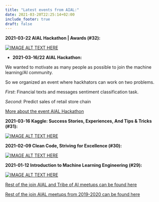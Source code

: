 ```yaml
---
title: "Latest events from AIAL:"
date: 2021-03-20T22:25:14+02:00
include_footer: true
draft: false
---
```



**2021-03-22 AIAL Hackathon | Awards (#32):**

[![IMAGE ALT TEXT HERE](https://img.youtube.com/vi/Mah-WzYdQKg/0.jpg)](https://www.youtube.com/watch?v=Mah-WzYdQKg)


* **2021-03-16/22 AIAL Hackathon:** 

We wanted to motivate as many people as possible to join the machine learning/AI community. 

So we organized an event where hackhators can work on two problems.

*First*: Financial texts and messages sentiment classification task.

*Second*: Predict sales of retail store chain

[More about the event AIAL Hackathon](https://www.facebook.com/events/484836359227036)





**2021-03-16 Kaggle: Success Stories, Experiences, And Tips & Tricks (#31):**

[![IMAGE ALT TEXT HERE](https://img.youtube.com/vi/gAX4JhDcAmI/0.jpg)](https://www.youtube.com/watch?v=gAX4JhDcAmI)






**2021-02-09 Clean Code, Striving for Excellence (#30):**

[![IMAGE ALT TEXT HERE](https://img.youtube.com/vi/VSp2fu4P-oE/0.jpg)](https://www.youtube.com/watch?v=VSp2fu4P-oE)




**2021-01-12  Introduction to Machine Learning Engineering (#29):**

[![IMAGE ALT TEXT HERE](https://img.youtube.com/vi/cd4wx-2wxVE/0.jpg)](https://www.youtube.com/watch?v=cd4wx-2wxVE)







[Rest of the join AIAL and Tribe of AI meetups can be found here](https://www.tribeofai.com/topics/1965940/list)


[Rest of the join AIAL meetups from 2019-2020 can be found here](https://www.youtube.com/watch?v=C3Z-XecjFLE)
